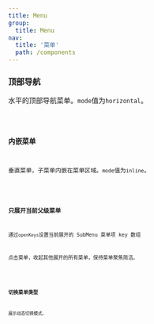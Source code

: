 ```yaml
---
title: Menu
group:
  title: Menu
nav:
  title: '菜单'
  path: /components
---
```


### 顶部导航

水平的顶部导航菜单。`mode`值为`horizontal`。

<code src="./demo/horizontal.tsx" />

### 内嵌菜单

垂直菜单，子菜单内嵌在菜单区域。`mode`值为`inline`。

<code src="./demo/inline.tsx" />

### 只展开当前父级菜单

通过`openKeys`设置当前展开的 SubMenu 菜单项 key 数组

点击菜单，收起其他展开的所有菜单，保持菜单聚焦简洁。

<code src="./demo/openKeys.tsx" />

### 切换菜单类型

展示动态切换模式。

<code src="./demo/mode.tsx" />
